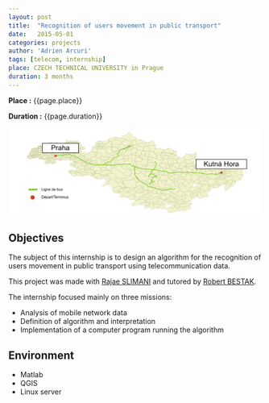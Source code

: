 ```yaml
---
layout: post
title:  "Recognition of users movement in public transport"
date:   2015-05-01
categories: projects
author: 'Adrien Arcuri'
tags: [telecom, internship]
place: CZECH TECHNICAL UNIVERSITY in Prague
duration: 3 months
---
```


**Place :** {{page.place}}

**Duration :** {{page.duration}}

<div class="row text-center">
<img src="/assets/img/cvut_bus_map.png" class='text-center responsive'>
</div>

## Objectives

The subject of this internship is to design an algorithm for the recognition of users movement in public transport using telecommunication data.

This project was made with [Rajae SLIMANI](https://linkedin.com/in/rajae-slimani-670a9690) and tutored by [Robert BESTAK](https://www.researchgate.net/profile/Robert_Bestak).

The internship focused mainly on three missions:
- Analysis of mobile network data
- Definition of algorithm and interpretation
- Implementation of a computer program running the algorithm

## Environment
- Matlab
- QGIS
- Linux server
